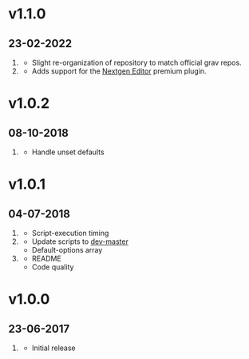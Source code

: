 # v1.1.0
## 23-02-2022

1. [](#improved)
    * Slight re-organization of repository to match official grav repos.
2. [](#new)
    * Adds support for the [Nextgen Editor](https://getgrav.org/premium/nextgen-editor) premium plugin.

# v1.0.2
## 08-10-2018

1. [](#bugfix)
    * Handle unset defaults

# v1.0.1
## 04-07-2018

1. [](#bugfix)
    * Script-execution timing
2. [](#new)
    * Update scripts to [dev-master](344e3f58781c2185a4087cd9680929ec9ced358b)
    * Default-options array
3. [](#improved)
    * README
    * Code quality

# v1.0.0
## 23-06-2017

1. [](#new)
    * Initial release
